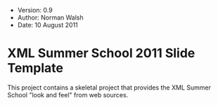 * Version: 0.9
* Author: Norman Walsh
* Date: 10 August 2011

# XML Summer School 2011 Slide Template

This project contains a skeletal project that provides the XML Summer
School "look and feel" from web sources.

